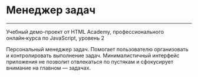 # Менеджер задач
____
Учебный демо-проект от HTML Academy, профессионального онлайн‑курса по JavaScript, уровень 2

Персональный менеджер задач. Помогает пользователю организовать и контролировать выполнение задач. Минималистичный интерфейс приложения не позволит отвлекаться по пустякам и сфокусирует внимание на главном — задачах.
